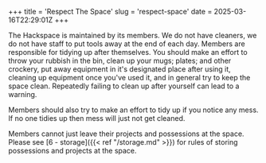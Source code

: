 +++
title = 'Respect The Space'
slug = 'respect-space'
date = 2025-03-16T22:29:01Z
+++

The Hackspace is maintained by its members. We do not have cleaners, we do not have staff to put tools away at the end
of each day.
Members are responsible for tidying up after themselves. You should make an effort to throw your rubbish in the bin,
clean up your mugs; plates; and other crockery, put away equipment in it's designated place after using it, cleaning up
equipment once you've used it, and in general try to keep the space clean.
Repeatedly failing to clean up after yourself can lead to a warning.

Members should also try to make an effort to tidy up if you notice any mess. If no one tidies up then mess will just not
get cleaned.

Members cannot just leave their projects and possessions at the space. Please see
[6 - storage]({{< ref "/storage.md" >}}) for rules of storing possessions and projects at the space.
